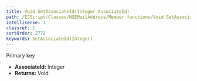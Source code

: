 ```yaml
---
title: Void SetAssociateId(Integer AssociateId)
path: /EJScript/Classes/NSEMailAddress/Member functions/Void SetAssociateId(Integer p_0)
intellisense: 1
classref: 1
sortOrder: 2772
keywords: SetAssociateId(Integer)
---
```



Primary key



* **AssociateId:** Integer
* **Returns:** Void


